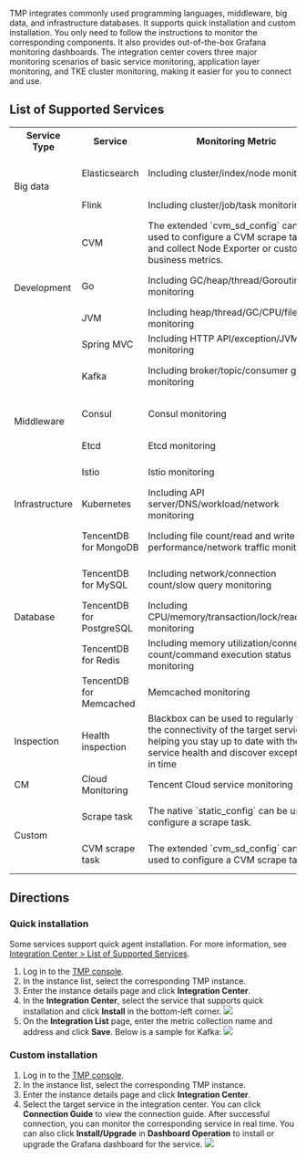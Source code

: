 TMP integrates commonly used programming languages, middleware, big data, and infrastructure databases. It supports quick installation and custom installation. You only need to follow the instructions to monitor the corresponding components. It also provides out-of-the-box Grafana monitoring dashboards. The integration center covers three major monitoring scenarios of basic service monitoring, application layer monitoring, and TKE cluster monitoring, making it easier for you to connect and use.


 ## List of Supported Services

 <table>
	<tr>
	<th>Service Type</th>
	<th>Service</th>
	<th>Monitoring Metric</th>
	<th>Quick Installation</th>
	<th>Integration Guide</th>
	</tr>
	<tr>
		<td rowspan="2">Big data</td>
		<td>Elasticsearch</td>
	<td>Including cluster/index/node monitoring</td>
<td>Supported</td>
			<td><a href="https://intl.cloud.tencent.com/document/product/1116/43223">ElasticSearch Exporter Integration</a></td>
	</tr>
    <tr>
	    <td>Flink</td>
		<td>Including cluster/job/task monitoring</td>
		<td>Not supported</td>
		<td><a href="https://intl.cloud.tencent.com/document/product/1116/43217">Flink Integration</a></td>
	</tr>
	<tr>
		<td rowspan="4">Development</td>
		<td>CVM</td>
		<td>The extended `cvm_sd_config` can be used to configure a CVM scrape task and collect Node Exporter or custom business metrics.</td>
		<td>Supported</td>
		<td><a href="https://intl.cloud.tencent.com/document/product/1116/49141">CVM Node Exporter</a></td>
	</tr>
		<tr>
		<td>Go</td>
		<td>Including GC/heap/thread/Goroutine monitoring</td>
		<td>Not supported</td>
		<td><a href="https://intl.cloud.tencent.com/document/product/1116/43221">Go Application Integration</a></td>
	</tr>
	<tr>
		<td>JVM</td>
		<td>Including heap/thread/GC/CPU/file monitoring</td>
		<td>Not supported</td>
			<td><a href="https://intl.cloud.tencent.com/document/product/1116/43220">JVM Integration</a></td>
	</tr>
	<tr>
		<td>Spring MVC</td>
		<td>Including HTTP API/exception/JVM monitoring</td>
			<td>Not supported</td>
			<td><a href="https://intl.cloud.tencent.com/document/product/1116/43219">Spring Boot Integration</a></td>
	</tr>
	<tr>
		<td rowspan="4">Middleware</td>
		<td>Kafka</td>
		<td>Including broker/topic/consumer group monitoring</td>
		<td>Supported</td>
				<td><a href="https://intl.cloud.tencent.com/document/product/1116/43224">Kafka Exporter Integration</a></td>
	</tr>
		<tr>
		<td>Consul</td>
		<td>Consul monitoring</td>
		<td>Supported</td>
				<td><a href="https://intl.cloud.tencent.com/document/product/1116/43230">Consul Exporter Integration</a></td>
	</tr>
			<tr>
		<td>Etcd</td>
		<td>Etcd monitoring</td>
		<td>Not supported</td>
				<td>-</td>
	</tr>
			<tr>
		<td>Istio</td>
		<td>Istio monitoring</td>
		<td>Not supported</td>
				<td>-</td>
	</tr>
	<tr>
		<td>Infrastructure</td>
		<td>Kubernetes</td>
		<td>Including API server/DNS/workload/network monitoring</td>
		<td>Supported</td>
						<td><a href="https://intl.cloud.tencent.com/document/product/1116/43183">Agent Management</a></td>
</tr>
	<tr>
		<td rowspan="5">Database</td>
		<td>TencentDB for MongoDB</td>
		<td>Including file count/read and write performance/network traffic monitoring</td>
		<td>Supported</td>
<td><a href="https://intl.cloud.tencent.com/document/product/1116/43225">MongoDB Exporter Integration</a></td>
</tr>
<tr>
		<td>TencentDB for MySQL</td>
		<td>Including network/connection count/slow query monitoring</td>
		<td>Supported</td>
		<td><a href="https://intl.cloud.tencent.com/document/product/1116/43229">MySQL Exporter Integration</a></td>
</tr>
<tr>
		<td>TencentDB for PostgreSQL</td>
		<td>Including CPU/memory/transaction/lock/read/write monitoring</td>
			<td>Supported</td>
		<td><a href="https://intl.cloud.tencent.com/document/product/1116/43226">PostgreSQL Exporter Integration</a></td>
</tr>
<tr>
		<td>TencentDB for Redis</td>
		<td>Including memory utilization/connection count/command execution status monitoring</td>
		<td>Supported</td>
				<td><a href="https://intl.cloud.tencent.com/document/product/1116/43228">Redis Exporter Integration</a></td>
</tr>
<tr>
		<td>TencentDB for Memcached</td>
	<td>Memcached monitoring</td>
	<td>Supported</td>
				<td><a href="https://intl.cloud.tencent.com/document/product/1116/43231">Memcached Exporter Integration</a></td>
</tr>
<tr>
		<td>Inspection</td>
		<td>Health inspection</td>
		<td>Blackbox can be used to regularly test the connectivity of the target service, helping you stay up to date with the service health and discover exceptions in time</td>
			<td>Supported</td>
<td><a href="https://intl.cloud.tencent.com/document/product/1116/43233">Health Check</a></td>
</tr>
<tr>
		<td>CM</td>
		<td>Cloud Monitoring</td>
		<td>Tencent Cloud service monitoring</td>
			<td>Supported</td>
<td>-</td>
</tr>
<tr>
		<td rowspan="2">Custom</td>
		<td>Scrape task</td>
		<td>The native `static_config` can be used to configure a scrape task.</td>
			<td>Supported</td>
<td><a href="https://intl.cloud.tencent.com/document/product/1116/43214">Scrape Configuration Description</a></td>
</tr>
<tr>
		<td>CVM scrape task</td>
		<td>The extended `cvm_sd_config` can be used to configure a CVM scrape task.</td>
			<td>Supported</td>
<td><a href="https://intl.cloud.tencent.com/document/product/1116/43214">Scrape Configuration Description</a></td>
</tr>
</table>




## Directions
### Quick installation
Some services support quick agent installation. For more information, see [Integration Center > List of Supported Services](https://intl.cloud.tencent.com/document/product/1116/43163).
1. Log in to the [TMP console](https://console.cloud.tencent.com/monitor/prometheus).
2. In the instance list, select the corresponding TMP instance.
3. Enter the instance details page and click **Integration Center**.
4. In the **Integration Center**, select the service that supports quick installation and click **Install** in the bottom-left corner.
![](https://qcloudimg.tencent-cloud.cn/raw/270a1592ff70e8cdfc2d446d4ec02222.png)
5. On the **Integration List** page, enter the metric collection name and address and click **Save**. Below is a sample for Kafka:
![](https://qcloudimg.tencent-cloud.cn/raw/98888f5b23e80e6b7279084e64247994.png)

### Custom installation
1. Log in to the [TMP console](https://console.cloud.tencent.com/monitor/prometheus).
2. In the instance list, select the corresponding TMP instance.
3. Enter the instance details page and click **Integration Center**.
4. Select the target service in the integration center. You can click **Connection Guide** to view the connection guide. After successful connection, you can monitor the corresponding service in real time. You can also click **Install/Upgrade** in **Dashboard Operation** to install or upgrade the Grafana dashboard for the service.
![](https://qcloudimg.tencent-cloud.cn/raw/9f2ad0a579a4677f7f2fe1da1af970fb.png)
